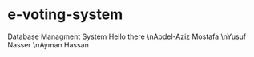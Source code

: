 # e-voting-system

Database Managment System
Hello there
\nAbdel-Aziz Mostafa
\nYusuf Nasser 
\nAyman Hassan 
